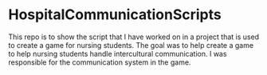 # HospitalCommunicationScripts
This repo is to show the script that I have worked on in a project that is used to create a game for nursing students. The goal was to help create a game to help nursing students handle intercultural communication. I was responsible for the communication system in the game.
